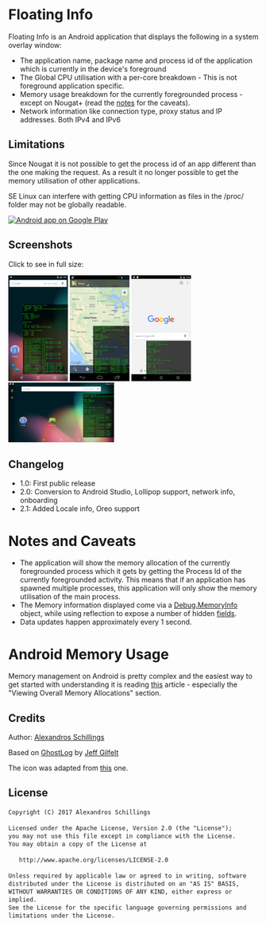 Floating Info
=========

Floating Info is an Android application that displays the following in a system overlay window:

* The application name, package name and process id of the application which is currently in the device's foreground
* The Global CPU utilisation with a per-core breakdown - This is not foreground application specific.
* Memory usage breakdown for the currently foregrounded process - except on Nougat+ (read the [notes](#notes) for the caveats).
* Network information like connection type, proxy status and IP addresses. Both IPv4 and IPv6

## Limitations
Since Nougat it is not possible to get the process id of an app different than the one making the request.
As a result it no longer possible to get the memory utilisation of other applications.

SE Linux can interfere with getting CPU information as files in the /proc/ folder may not be globally readable.

<a href="https://play.google.com/store/apps/details?id=uk.co.alt236.floatinginfo">
  <img alt="Android app on Google Play"
       src="https://developer.android.com/images/brand/en_app_rgb_wo_60.png" />
</a>

## Screenshots
Click to see in full size:

<img src="assets/screenshots/image1.png" height="213" width="120">
<img src="assets/screenshots/image2.png" height="213" width="120">
<img src="assets/screenshots/image3.png" height="213" width="120">
<img src="assets/screenshots/image4.png" height="120" width="213">

## Changelog
* 1.0: First public release
* 2.0: Conversion to Android Studio, Lollipop support, network info, onboarding
* 2.1: Added Locale info, Oreo support

# <a name="notes"></a> Notes and Caveats
* The application will show the memory allocation of the currently foregrounded process which it gets by getting the Process Id of the currently foregrounded activity. This means that if an application has spawned multiple processes, this application will only show the memory utilisation of the main process.
* The Memory information displayed come via a [Debug.MemoryInfo](http://developer.android.com/reference/android/os/Debug.MemoryInfo.html) object, while using reflection to expose a number of hidden [fields](https://android.googlesource.com/platform/frameworks/base/+/refs/heads/master/core/java/android/os/Debug.java).
* Data updates happen approximately every 1 second.

# Android Memory Usage
Memory management on Android is pretty complex and the easiest way to get started with understanding it is reading [this](https://developer.android.com/tools/debugging/debugging-memory.html) article - especially the "Viewing Overall Memory Allocations" section.

## Credits
Author: [Alexandros Schillings](https://github.com/alt236)

Based on [GhostLog](https://github.com/jgilfelt/GhostLog) by [Jeff Gilfelt](https://github.com/jgilfelt)

The icon was adapted from [this](http://www.clker.com/clipart-duck-silhouette.html) one.

## License
    Copyright (C) 2017 Alexandros Schillings

    Licensed under the Apache License, Version 2.0 (the "License");
    you may not use this file except in compliance with the License.
    You may obtain a copy of the License at

       http://www.apache.org/licenses/LICENSE-2.0

    Unless required by applicable law or agreed to in writing, software
    distributed under the License is distributed on an "AS IS" BASIS,
    WITHOUT WARRANTIES OR CONDITIONS OF ANY KIND, either express or implied.
    See the License for the specific language governing permissions and
    limitations under the License.
